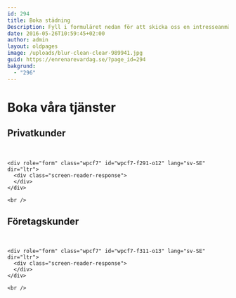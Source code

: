 ```yaml
---
id: 294
title: Boka städning
Description: Fyll i formuläret nedan för att skicka oss en intresseanmälan för städning så återkommer vi till er! 
date: 2016-05-26T10:59:45+02:00
author: admin
layout: oldpages
image: /uploads/blur-clean-clear-989941.jpg
guid: https://enrenarevardag.se/?page_id=294
bakgrund:
  - "296"
---
```

# Boka våra tjänster

 


<div class="responsive-tabs">
  <h2 class="tabtitle">
    Privatkunder
  </h2>
  
  <div class="tabcontent">
    <br /> 
    
    <div role="form" class="wpcf7" id="wpcf7-f291-o12" lang="sv-SE" dir="ltr">
      <div class="screen-reader-response">
      </div>
    </div>
    
    <br />
  </div>
  
  <h2 class="tabtitle">
    Företagskunder
  </h2>
  
  <div class="tabcontent">
    <br /> 
    
    <div role="form" class="wpcf7" id="wpcf7-f311-o13" lang="sv-SE" dir="ltr">
      <div class="screen-reader-response">
      </div>
    </div>
    
    <br />
  </div>
</div>